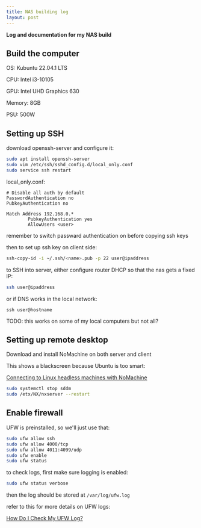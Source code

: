 ```yaml
---
title: NAS building log
layout: post
---
```


<strong>Log and documentation for my NAS build</strong>


## Build the computer

OS: Kubuntu 22.04.1 LTS

CPU: Intel i3-10105

GPU: Intel UHD Graphics 630

Memory: 8GB

PSU: 500W


## Setting up SSH

download openssh-server and configure it:

```bash
sudo apt install openssh-server
sudo vim /etc/ssh/sshd_config.d/local_only.conf
sudo service ssh restart
```

local_only.conf:
```
# Disable all auth by default
PasswordAuthentication no
PubkeyAuthentication no

Match Address 192.168.0.*
        PubkeyAuthentication yes
        AllowUsers <user>
```

remember to switch passward authentication on before copying ssh keys

then to set up ssh key on client side:

```bash
ssh-copy-id -i ~/.ssh/<name>.pub -p 22 user@ipaddress
```

to SSH into server, either configure router DHCP so that the nas gets a fixed IP:

```bash
ssh user@ipaddress
```

or if DNS works in the local network:
```
ssh user@hostname
```

TODO: this works on some of my local computers but not all?


## Setting up remote desktop

Download and install NoMachine on both server and client

This shows a blackscreen because Ubuntu is too smart:

[Connecting to Linux headless machines with NoMachine](https://kb.nomachine.com/AR03P00973)

```bash
sudo systemctl stop sddm
sudo /etx/NX/nxserver --restart
```


## Enable firewall

UFW is preinstalled, so we'll just use that:

```bash
sudo ufw allow ssh
sudo ufw allow 4000/tcp
sudo ufw allow 4011:4099/udp
sudo ufw enable
sudo ufw status
```

to check logs, first make sure logging is enabled:

```bash
sudo ufw status verbose
```

then the log should be stored at `/var/log/ufw.log`

refer to this for more details on UFW logs:

[How Do I Check My UFW Log?](https://linuxhint.com/check-my-ufw-log/)
